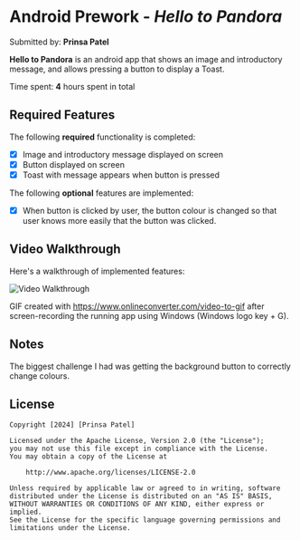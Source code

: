 # Android Prework - *Hello to Pandora*

Submitted by: **Prinsa Patel**

**Hello to Pandora** is an android app that shows an image and introductory message, and allows pressing a button to display a Toast.

Time spent: **4** hours spent in total

## Required Features

The following **required** functionality is completed:

* [X] Image and introductory message displayed on screen
* [X] Button displayed on screen
* [X] Toast with message appears when button is pressed

The following **optional** features are implemented:

* [X] When button is clicked by user, the button colour is changed so that user knows more easily that the button was clicked.

## Video Walkthrough

Here's a walkthrough of implemented features:

<img src='http://i.imgur.com/link/to/your/gif/file.gif' title='Video Walkthrough' width='' alt='Video Walkthrough' />

<!-- Replace this with whatever GIF tool you used! -->
GIF created with https://www.onlineconverter.com/video-to-gif after screen-recording the running app using Windows (Windows logo key + G).

## Notes

The biggest challenge I had was getting the background button to correctly change colours.

## License

    Copyright [2024] [Prinsa Patel]

    Licensed under the Apache License, Version 2.0 (the "License");
    you may not use this file except in compliance with the License.
    You may obtain a copy of the License at

        http://www.apache.org/licenses/LICENSE-2.0

    Unless required by applicable law or agreed to in writing, software
    distributed under the License is distributed on an "AS IS" BASIS,
    WITHOUT WARRANTIES OR CONDITIONS OF ANY KIND, either express or implied.
    See the License for the specific language governing permissions and
    limitations under the License.